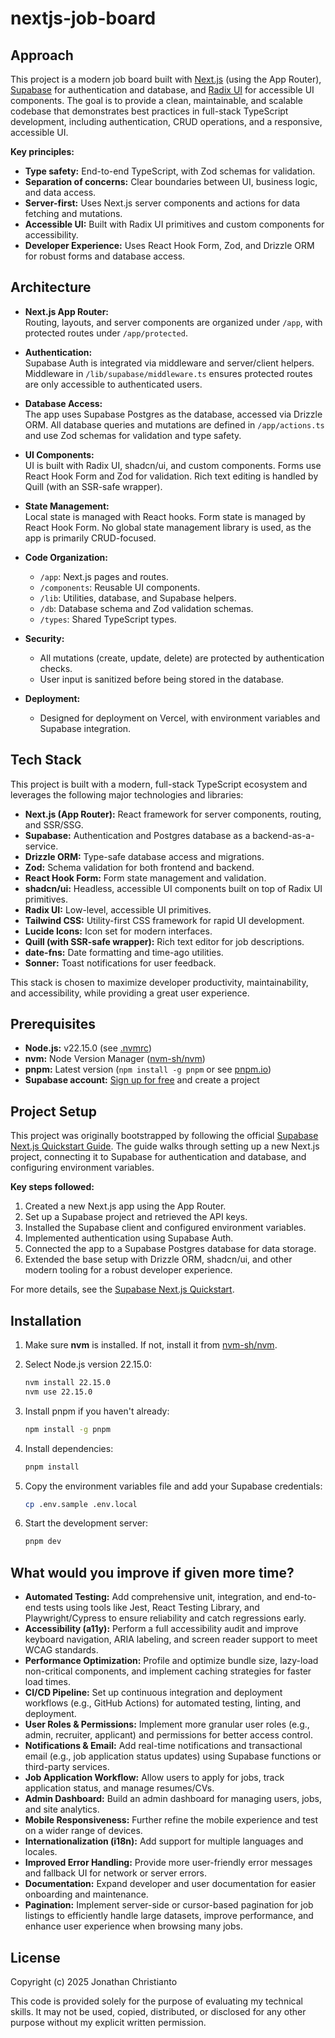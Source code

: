 # nextjs-job-board

## Approach

This project is a modern job board built with [Next.js](https://nextjs.org/) (using the App Router), [Supabase](https://supabase.com/) for authentication and database, and [Radix UI](https://www.radix-ui.com/) for accessible UI components. The goal is to provide a clean, maintainable, and scalable codebase that demonstrates best practices in full-stack TypeScript development, including authentication, CRUD operations, and a responsive, accessible UI.

**Key principles:**

- **Type safety:** End-to-end TypeScript, with Zod schemas for validation.
- **Separation of concerns:** Clear boundaries between UI, business logic, and data access.
- **Server-first:** Uses Next.js server components and actions for data fetching and mutations.
- **Accessible UI:** Built with Radix UI primitives and custom components for accessibility.
- **Developer Experience:** Uses React Hook Form, Zod, and Drizzle ORM for robust forms and database access.

## Architecture

- **Next.js App Router:**  
  Routing, layouts, and server components are organized under `/app`, with protected routes under `/app/protected`.

- **Authentication:**  
  Supabase Auth is integrated via middleware and server/client helpers. Middleware in `/lib/supabase/middleware.ts` ensures protected routes are only accessible to authenticated users.

- **Database Access:**  
  The app uses Supabase Postgres as the database, accessed via Drizzle ORM. All database queries and mutations are defined in `/app/actions.ts` and use Zod schemas for validation and type safety.

- **UI Components:**  
  UI is built with Radix UI, shadcn/ui, and custom components. Forms use React Hook Form and Zod for validation. Rich text editing is handled by Quill (with an SSR-safe wrapper).

- **State Management:**  
  Local state is managed with React hooks. Form state is managed by React Hook Form. No global state management library is used, as the app is primarily CRUD-focused.

- **Code Organization:**
  - `/app`: Next.js pages and routes.
  - `/components`: Reusable UI components.
  - `/lib`: Utilities, database, and Supabase helpers.
  - `/db`: Database schema and Zod validation schemas.
  - `/types`: Shared TypeScript types.

- **Security:**
  - All mutations (create, update, delete) are protected by authentication checks.
  - User input is sanitized before being stored in the database.

- **Deployment:**
  - Designed for deployment on Vercel, with environment variables and Supabase integration.

## Tech Stack

This project is built with a modern, full-stack TypeScript ecosystem and leverages the following major technologies and libraries:

- **Next.js (App Router):** React framework for server components, routing, and SSR/SSG.
- **Supabase:** Authentication and Postgres database as a backend-as-a-service.
- **Drizzle ORM:** Type-safe database access and migrations.
- **Zod:** Schema validation for both frontend and backend.
- **React Hook Form:** Form state management and validation.
- **shadcn/ui:** Headless, accessible UI components built on top of Radix UI primitives.
- **Radix UI:** Low-level, accessible UI primitives.
- **Tailwind CSS:** Utility-first CSS framework for rapid UI development.
- **Lucide Icons:** Icon set for modern interfaces.
- **Quill (with SSR-safe wrapper):** Rich text editor for job descriptions.
- **date-fns:** Date formatting and time-ago utilities.
- **Sonner:** Toast notifications for user feedback.

This stack is chosen to maximize developer productivity, maintainability, and accessibility, while providing a great user experience.

## Prerequisites

- **Node.js:** v22.15.0 (see [.nvmrc](.nvmrc))
- **nvm:** Node Version Manager ([nvm-sh/nvm](https://github.com/nvm-sh/nvm))
- **pnpm:** Latest version (`npm install -g pnpm` or see [pnpm.io](https://pnpm.io/installation))
- **Supabase account:** [Sign up for free](https://supabase.com/) and create a project

## Project Setup

This project was originally bootstrapped by following the official [Supabase Next.js Quickstart Guide](https://supabase.com/docs/guides/getting-started/quickstarts/nextjs). The guide walks through setting up a new Next.js project, connecting it to Supabase for authentication and database, and configuring environment variables.

**Key steps followed:**

1. Created a new Next.js app using the App Router.
2. Set up a Supabase project and retrieved the API keys.
3. Installed the Supabase client and configured environment variables.
4. Implemented authentication using Supabase Auth.
5. Connected the app to a Supabase Postgres database for data storage.
6. Extended the base setup with Drizzle ORM, shadcn/ui, and other modern tooling for a robust developer experience.

For more details, see the [Supabase Next.js Quickstart](https://supabase.com/docs/guides/getting-started/quickstarts/nextjs).

## Installation

1. Make sure **nvm** is installed. If not, install it from [nvm-sh/nvm](https://github.com/nvm-sh/nvm).

2. Select Node.js version 22.15.0:

   ```sh
   nvm install 22.15.0
   nvm use 22.15.0
   ```

3. Install pnpm if you haven't already:

   ```sh
   npm install -g pnpm
   ```

4. Install dependencies:

   ```sh
   pnpm install
   ```

5. Copy the environment variables file and add your Supabase credentials:

   ```sh
   cp .env.sample .env.local
   ```

6. Start the development server:

   ```sh
   pnpm dev
   ```

## What would you improve if given more time?

- **Automated Testing:** Add comprehensive unit, integration, and end-to-end tests using tools like Jest, React Testing Library, and Playwright/Cypress to ensure reliability and catch regressions early.
- **Accessibility (a11y):** Perform a full accessibility audit and improve keyboard navigation, ARIA labeling, and screen reader support to meet WCAG standards.
- **Performance Optimization:** Profile and optimize bundle size, lazy-load non-critical components, and implement caching strategies for faster load times.
- **CI/CD Pipeline:** Set up continuous integration and deployment workflows (e.g., GitHub Actions) for automated testing, linting, and deployment.
- **User Roles & Permissions:** Implement more granular user roles (e.g., admin, recruiter, applicant) and permissions for better access control.
- **Notifications & Email:** Add real-time notifications and transactional email (e.g., job application status updates) using Supabase functions or third-party services.
- **Job Application Workflow:** Allow users to apply for jobs, track application status, and manage resumes/CVs.
- **Admin Dashboard:** Build an admin dashboard for managing users, jobs, and site analytics.
- **Mobile Responsiveness:** Further refine the mobile experience and test on a wider range of devices.
- **Internationalization (i18n):** Add support for multiple languages and locales.
- **Improved Error Handling:** Provide more user-friendly error messages and fallback UI for network or server errors.
- **Documentation:** Expand developer and user documentation for easier onboarding and maintenance.
- **Pagination:** Implement server-side or cursor-based pagination for job listings to efficiently handle large datasets, improve performance, and enhance user experience when browsing many jobs.

## License

Copyright (c) 2025 Jonathan Christianto

This code is provided solely for the purpose of evaluating my technical skills. It may not be used, copied, distributed, or disclosed for any other purpose without my explicit written permission.

